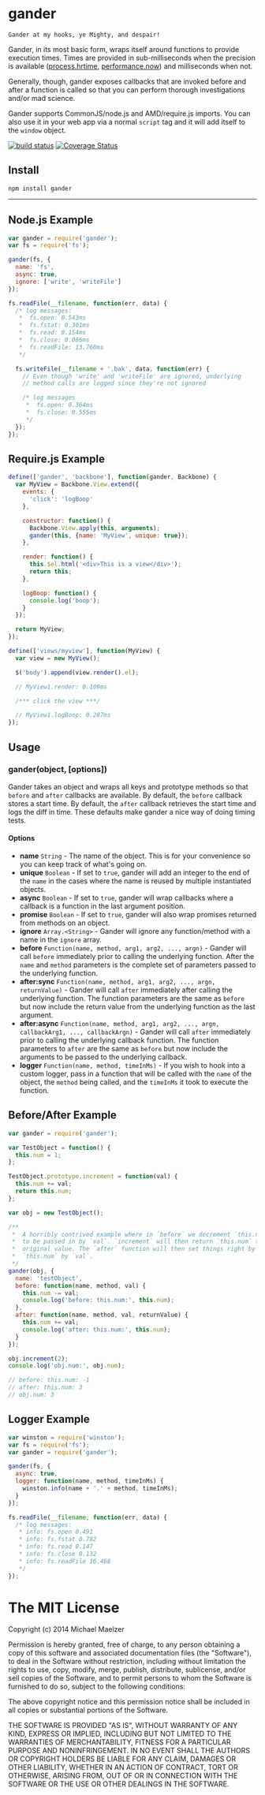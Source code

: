 gander
=========

```
Gander at my hooks, ye Mighty, and despair!
```

Gander, in its most basic form, wraps itself around functions to provide execution times. Times are provided in sub-milliseconds when the precision is available ([process.hrtime](http://nodejs.org/api/process.html#process_process_hrtime), [performance.now](https://developer.mozilla.org/en-US/docs/Web/API/Performance.now)) and milliseconds when not.  

Generally, though, gander exposes callbacks that are invoked before and after a function is called so that you can perform thorough investigations and/or mad science.  

Gander supports CommonJS/node.js and AMD/require.js imports. You can also use it in your web app via a normal `script` tag and it will add itself to the `window` object.  

[![build status](https://secure.travis-ci.org/mmaelzer/gander.png)](http://travis-ci.org/mmaelzer/gander)
[![Coverage Status](https://coveralls.io/repos/mmaelzer/gander/badge.svg?branch=master&service=github)](https://coveralls.io/github/mmaelzer/gander?branch=master)

Install
-------

```
npm install gander
```

-------------------------------------

Node.js Example
-----------------
```javascript
var gander = require('gander');
var fs = require('fs');

gander(fs, {
  name: 'fs',
  async: true,
  ignore: ['write', 'writeFile']
});

fs.readFile(__filename, function(err, data) {
  /* log messages:
   *  fs.open: 0.543ms
   *  fs.fstat: 0.301ms
   *  fs.read: 0.154ms
   *  fs.close: 0.086ms
   *  fs.readFile: 13.760ms
   */

  fs.writeFile(__filename + '.bak', data, function(err) {
    // Even though 'write' and 'writeFile' are ignored, underlying
    // method calls are logged since they're not ignored

    /* log messages
     *  fs.open: 0.364ms
     *  fs.close: 0.555ms
     */
  });
});
```

Require.js Example
------------------
```javascript
define(['gander', 'backbone'], function(gander, Backbone) {
  var MyView = Backbone.View.extend({
    events: {
      'click': 'logBoop'
    },

    constructor: function() {
      Backbone.View.apply(this, arguments);
      gander(this, {name: 'MyView', unique: true});
    },

    render: function() {
      this.$el.html('<div>This is a view</div>');
      return this;
    },

    logBoop: function() {
      console.log('boop');
    }
  });

  return MyView;
});

define(['views/myview'], function(MyView) {
  var view = new MyView();

  $('body').append(view.render().el);

  // MyView1.render: 0.109ms

  /*** click the view ***/

  // MyView1.logBoop: 0.287ms
});
```

Usage
--------------

### gander(object, [options])

Gander takes an object and wraps all keys and prototype methods so that `before` and `after` callbacks are available. By default, the `before` callback stores a start time. By default, the `after` callback retrieves the start time and logs the diff in time. These defaults make gander a nice way of doing timing tests.  

#### Options

* **name** `String` - The name of the object. This is for your convenience so you can keep track of what's going on.
* **unique** `Boolean` - If set to `true`, gander will add an integer to the end of the `name` in the cases where the name is reused by multiple instantiated objects.
* **async** `Boolean` - If set to `true`, gander will wrap callbacks where a callback is a function in the last argument position.
* **promise** `Boolean` - If set to `true`, gander will also wrap promises returned from methods on an object.
* **ignore** `Array.<String>` - Gander will ignore any function/method with a name in the `ignore` array.
* **before** `Function(name, method, arg1, arg2, ..., argn)` - Gander will call `before` immediately prior to calling the underlying function. After the `name` and `method` parameters is the complete set of parameters passed to the underlying function.
* **after:sync** `Function(name, method, arg1, arg2, ..., argn, returnValue)` - Gander will call `after` immediately after calling the underlying function. The function parameters are the same as `before` but now include the return value from the underlying function as the last argument.
* **after:async** `Function(name, method, arg1, arg2, ..., argn, callbackArg1, ..., callbackArgn)` - Gander will call `after` immediately prior to calling the underlying callback function. The function parameters to `after` are the same as `before` but now include the arguments to be passed to the underlying callback.
* **logger** `Function(name, method, timeInMs)` - If you wish to hook into a custom logger, pass in a function that will be called with the `name` of the object, the `method` being called, and the `timeInMs` it took to execute the function.

Before/After Example
--------------------
```javascript
var gander = require('gander');

var TestObject = function() {
  this.num = 1;
};

TestObject.prototype.increment = function(val) {
  this.num += val;
  return this.num;
};

var obj = new TestObject();

/**
 *  A horribly contrived example where in `before` we decrement `this.num` by the amount
 *  to be passed in by `val`. `increment` will then return `this.num` to its
 *  original value. The `after` function will then set things right by incrementing
 *  `this.num` by `val`.
 */
gander(obj, {
  name: 'testObject',
  before: function(name, method, val) {
    this.num -= val;
    console.log('before: this.num:', this.num);
  },
  after: function(name, method, val, returnValue) {
    this.num += val;
    console.log('after: this.num:', this.num);
  }
});

obj.increment(2);
console.log('obj.num:', obj.num);

// before: this.num: -1
// after: this.num: 3
// obj.num: 3
```


Logger Example
---------------
```javascript
var winston = require('winston');
var fs = require('fs');
var gander = require('gander');

gander(fs, {
  async: true,
  logger: function(name, method, timeInMs) {
    winston.info(name + '.' + method, timeInMs);
  }
});

fs.readFile(__filename, function(err, data) {
  /* log messages:
   * info: fs.open 0.491
   * info: fs.fstat 0.782
   * info: fs.read 0.147
   * info: fs.close 0.132
   * info: fs.readFile 16.468
   */
});
```

The MIT License
===============

Copyright (c) 2014 Michael Maelzer

Permission is hereby granted, free of charge, to any person obtaining a copy
of this software and associated documentation files (the "Software"), to deal
in the Software without restriction, including without limitation the rights
to use, copy, modify, merge, publish, distribute, sublicense, and/or sell
copies of the Software, and to permit persons to whom the Software is
furnished to do so, subject to the following conditions:

The above copyright notice and this permission notice shall be included in
all copies or substantial portions of the Software.

THE SOFTWARE IS PROVIDED "AS IS", WITHOUT WARRANTY OF ANY KIND, EXPRESS OR
IMPLIED, INCLUDING BUT NOT LIMITED TO THE WARRANTIES OF MERCHANTABILITY,
FITNESS FOR A PARTICULAR PURPOSE AND NONINFRINGEMENT. IN NO EVENT SHALL THE
AUTHORS OR COPYRIGHT HOLDERS BE LIABLE FOR ANY CLAIM, DAMAGES OR OTHER
LIABILITY, WHETHER IN AN ACTION OF CONTRACT, TORT OR OTHERWISE, ARISING FROM,
OUT OF OR IN CONNECTION WITH THE SOFTWARE OR THE USE OR OTHER DEALINGS IN
THE SOFTWARE.
